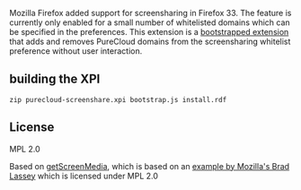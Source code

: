 Mozilla Firefox added support for screensharing in Firefox 33. The feature is currently only enabled for a small number of whitelisted domains which can be specified in the preferences.
This extension is a [bootstrapped extension](https://developer.mozilla.org/en/Add-ons/Bootstrapped_extensions) that adds and removes PureCloud domains from the screensharing whitelist preference without user interaction.

## building the XPI
```
zip purecloud-screenshare.xpi bootstrap.js install.rdf
```
## License
MPL 2.0

Based on [getScreenMedia](https://github.com/HenrikJoreteg/getScreenMedia), which is based on an [example by Mozilla's Brad Lassey](https://hg.mozilla.org/users/blassey_mozilla.com/screenshare-whitelist/) which is licensed under MPL 2.0
